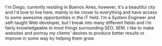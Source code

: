 <p align="left">
I'm Diego, currently residing in Buenos Aires, however, it's a beautiful city and I'd love to live here, mainly to be closer to everything and have access to some awesome opportunities in the IT field.
I'm a System Engineer and self-taught Web developer, but I break into many different fields and I’m fairly knowledgeable in most things surrounding SEO, SEM. I like to make websites and portray my clients' desires to produce better results or improve in some way by helping them grow.
</p>

<div align="left">
</div>

